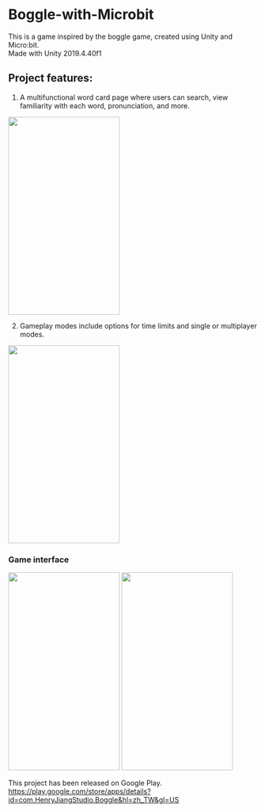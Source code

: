 # Boggle-with-Microbit
This is a game inspired by the boggle game, created using Unity and Micro:bit.  
Made with Unity 2019.4.40f1

## Project features:
1. A multifunctional word card page where users can search, view familiarity with each word, pronunciation, and more.
<img src="https://github.com/JIANGJIAN-HUA/Boggle-with-Microbit/assets/154335123/a2cfcd88-055f-4e67-9b6c-b86d8b148a32" width="225" height="400">

2. Gameplay modes include options for time limits and single or multiplayer modes.
<img src="https://github.com/JIANGJIAN-HUA/Boggle-with-Microbit/assets/154335123/b5dc63a7-0d0c-4bd1-8e66-bea401e0b649" width="225" height="400">

### Game interface  
<img src="https://github.com/JIANGJIAN-HUA/Boggle-with-Microbit/assets/154335123/19559ea4-70cd-4b1e-bb62-098a4f449f88" width="225" height="400">
<img src="https://github.com/JIANGJIAN-HUA/Boggle-with-Microbit/assets/154335123/4cdb8104-0fc5-43ab-a90f-c24c511f8ab5" width="225" height="400">


This project has been released on Google Play.  
https://play.google.com/store/apps/details?id=com.HenryJiangStudio.Boggle&hl=zh_TW&gl=US
